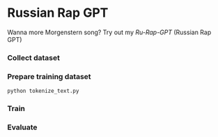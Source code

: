 # Russian Rap GPT

Wanna more Morgenstern song? Try out my _Ru-Rap-GPT_ (Russian Rap GPT)

### Collect dataset

### Prepare training dataset

```shell
python tokenize_text.py
```

### Train

### Evaluate